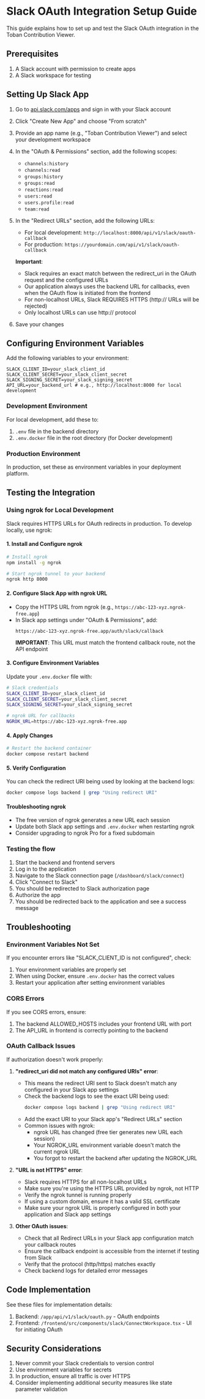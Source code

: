 # Slack OAuth Integration Setup Guide

This guide explains how to set up and test the Slack OAuth integration in the Toban Contribution Viewer.

## Prerequisites

1. A Slack account with permission to create apps
2. A Slack workspace for testing

## Setting Up Slack App

1. Go to [api.slack.com/apps](https://api.slack.com/apps) and sign in with your Slack account
2. Click "Create New App" and choose "From scratch"
3. Provide an app name (e.g., "Toban Contribution Viewer") and select your development workspace
4. In the "OAuth & Permissions" section, add the following scopes:
   - `channels:history`
   - `channels:read`
   - `groups:history`
   - `groups:read`
   - `reactions:read`
   - `users:read`
   - `users.profile:read`
   - `team:read`
5. In the "Redirect URLs" section, add the following URLs:
   - For local development: `http://localhost:8000/api/v1/slack/oauth-callback`
   - For production: `https://yourdomain.com/api/v1/slack/oauth-callback`
   
   **Important**: 
   - Slack requires an exact match between the redirect_uri in the OAuth request and the configured URLs
   - Our application always uses the backend URL for callbacks, even when the OAuth flow is initiated from the frontend
   - For non-localhost URLs, Slack REQUIRES HTTPS (http:// URLs will be rejected)
   - Only localhost URLs can use http:// protocol
6. Save your changes

## Configuring Environment Variables

Add the following variables to your environment:

```
SLACK_CLIENT_ID=your_slack_client_id
SLACK_CLIENT_SECRET=your_slack_client_secret
SLACK_SIGNING_SECRET=your_slack_signing_secret
API_URL=your_backend_url # e.g., http://localhost:8000 for local development
```

### Development Environment

For local development, add these to:
1. `.env` file in the backend directory
2. `.env.docker` file in the root directory (for Docker development)

### Production Environment

In production, set these as environment variables in your deployment platform.

## Testing the Integration

### Using ngrok for Local Development

Slack requires HTTPS URLs for OAuth redirects in production. To develop locally, use ngrok:

#### 1. Install and Configure ngrok
```bash
# Install ngrok
npm install -g ngrok

# Start ngrok tunnel to your backend
ngrok http 8000
```

#### 2. Configure Slack App with ngrok URL
- Copy the HTTPS URL from ngrok (e.g., `https://abc-123-xyz.ngrok-free.app`)
- In Slack app settings under "OAuth & Permissions", add:
  ```
  https://abc-123-xyz.ngrok-free.app/auth/slack/callback
  ```
  **IMPORTANT**: This URL must match the frontend callback route, not the API endpoint

#### 3. Configure Environment Variables
Update your `.env.docker` file with:
```bash
# Slack credentials
SLACK_CLIENT_ID=your_slack_client_id
SLACK_CLIENT_SECRET=your_slack_client_secret
SLACK_SIGNING_SECRET=your_slack_signing_secret

# ngrok URL for callbacks
NGROK_URL=https://abc-123-xyz.ngrok-free.app
```

#### 4. Apply Changes
```bash
# Restart the backend container
docker compose restart backend
```

#### 5. Verify Configuration
You can check the redirect URI being used by looking at the backend logs:
```bash
docker compose logs backend | grep "Using redirect URI"
```

#### Troubleshooting ngrok
- The free version of ngrok generates a new URL each session
- Update both Slack app settings and `.env.docker` when restarting ngrok
- Consider upgrading to ngrok Pro for a fixed subdomain

### Testing the flow

1. Start the backend and frontend servers
2. Log in to the application
3. Navigate to the Slack connection page (`/dashboard/slack/connect`)
4. Click "Connect to Slack"
5. You should be redirected to Slack authorization page
6. Authorize the app
7. You should be redirected back to the application and see a success message

## Troubleshooting

### Environment Variables Not Set

If you encounter errors like "SLACK_CLIENT_ID is not configured", check:
1. Your environment variables are properly set
2. When using Docker, ensure `.env.docker` has the correct values
3. Restart your application after setting environment variables

### CORS Errors

If you see CORS errors, ensure:
1. The backend ALLOWED_HOSTS includes your frontend URL with port
2. The API_URL in frontend is correctly pointing to the backend

### OAuth Callback Issues

If authorization doesn't work properly:

1. **"redirect_uri did not match any configured URIs" error**:
   - This means the redirect URI sent to Slack doesn't match any configured in your Slack app settings
   - Check the backend logs to see the exact URI being used:
     ```bash
     docker compose logs backend | grep "Using redirect URI"
     ```
   - Add the exact URI to your Slack app's "Redirect URLs" section
   - Common issues with ngrok:
     - ngrok URL has changed (free tier generates new URL each session)
     - Your NGROK_URL environment variable doesn't match the current ngrok URL
     - You forgot to restart the backend after updating the NGROK_URL

2. **"URL is not HTTPS" error**:
   - Slack requires HTTPS for all non-localhost URLs
   - Make sure you're using the HTTPS URL provided by ngrok, not HTTP
   - Verify the ngrok tunnel is running properly
   - If using a custom domain, ensure it has a valid SSL certificate
   - Make sure your ngrok URL is properly configured in both your application and Slack app settings

3. **Other OAuth issues**:
   - Check that all Redirect URLs in your Slack app configuration match your callback routes
   - Ensure the callback endpoint is accessible from the internet if testing from Slack
   - Verify that the protocol (http/https) matches exactly
   - Check backend logs for detailed error messages

## Code Implementation

See these files for implementation details:
1. Backend: `/app/api/v1/slack/oauth.py` - OAuth endpoints
2. Frontend: `/frontend/src/components/slack/ConnectWorkspace.tsx` - UI for initiating OAuth

## Security Considerations

1. Never commit your Slack credentials to version control
2. Use environment variables for secrets
3. In production, ensure all traffic is over HTTPS
4. Consider implementing additional security measures like state parameter validation